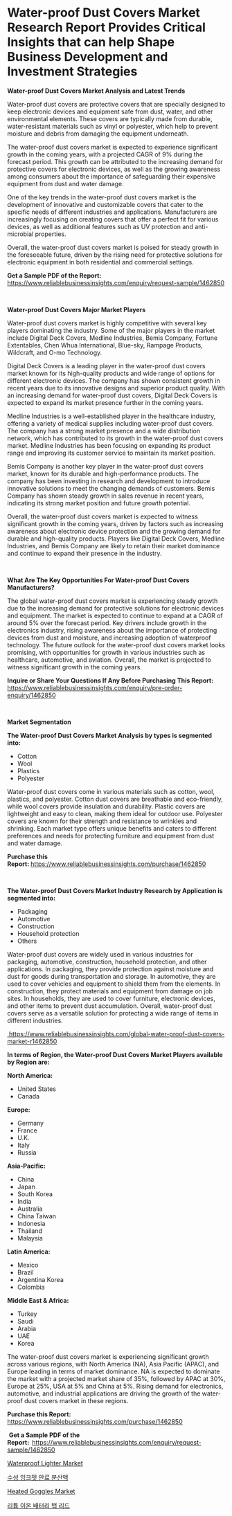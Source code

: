 <p><h1>Water-proof Dust Covers Market Research Report Provides Critical Insights that can help Shape Business Development and Investment Strategies</h1></p><p><strong>Water-proof Dust Covers Market Analysis and Latest Trends</strong></p>
<p><p>Water-proof dust covers are protective covers that are specially designed to keep electronic devices and equipment safe from dust, water, and other environmental elements. These covers are typically made from durable, water-resistant materials such as vinyl or polyester, which help to prevent moisture and debris from damaging the equipment underneath.</p><p>The water-proof dust covers market is expected to experience significant growth in the coming years, with a projected CAGR of 9% during the forecast period. This growth can be attributed to the increasing demand for protective covers for electronic devices, as well as the growing awareness among consumers about the importance of safeguarding their expensive equipment from dust and water damage.</p><p>One of the key trends in the water-proof dust covers market is the development of innovative and customizable covers that cater to the specific needs of different industries and applications. Manufacturers are increasingly focusing on creating covers that offer a perfect fit for various devices, as well as additional features such as UV protection and anti-microbial properties.</p><p>Overall, the water-proof dust covers market is poised for steady growth in the foreseeable future, driven by the rising need for protective solutions for electronic equipment in both residential and commercial settings.</p></p>
<p><strong>Get a Sample PDF of the Report:&nbsp;</strong> <a href="https://www.reliablebusinessinsights.com/enquiry/request-sample/1462850">https://www.reliablebusinessinsights.com/enquiry/request-sample/1462850</a></p>
<p>&nbsp;</p>
<p><strong>Water-proof Dust Covers Major Market Players</strong></p>
<p><p>Water-proof dust covers market is highly competitive with several key players dominating the industry. Some of the major players in the market include Digital Deck Covers, Medline Industries, Bemis Company, Fortune Extentables, Chen Whua International, Blue-sky, Rampage Products, Wildcraft, and O-mo Technology.</p><p>Digital Deck Covers is a leading player in the water-proof dust covers market known for its high-quality products and wide range of options for different electronic devices. The company has shown consistent growth in recent years due to its innovative designs and superior product quality. With an increasing demand for water-proof dust covers, Digital Deck Covers is expected to expand its market presence further in the coming years.</p><p>Medline Industries is a well-established player in the healthcare industry, offering a variety of medical supplies including water-proof dust covers. The company has a strong market presence and a wide distribution network, which has contributed to its growth in the water-proof dust covers market. Medline Industries has been focusing on expanding its product range and improving its customer service to maintain its market position.</p><p>Bemis Company is another key player in the water-proof dust covers market, known for its durable and high-performance products. The company has been investing in research and development to introduce innovative solutions to meet the changing demands of customers. Bemis Company has shown steady growth in sales revenue in recent years, indicating its strong market position and future growth potential.</p><p>Overall, the water-proof dust covers market is expected to witness significant growth in the coming years, driven by factors such as increasing awareness about electronic device protection and the growing demand for durable and high-quality products. Players like Digital Deck Covers, Medline Industries, and Bemis Company are likely to retain their market dominance and continue to expand their presence in the industry.</p></p>
<p>&nbsp;</p>
<p><strong>What Are The Key Opportunities For Water-proof Dust Covers Manufacturers?</strong></p>
<p><p>The global water-proof dust covers market is experiencing steady growth due to the increasing demand for protective solutions for electronic devices and equipment. The market is expected to continue to expand at a CAGR of around 5% over the forecast period. Key drivers include growth in the electronics industry, rising awareness about the importance of protecting devices from dust and moisture, and increasing adoption of waterproof technology. The future outlook for the water-proof dust covers market looks promising, with opportunities for growth in various industries such as healthcare, automotive, and aviation. Overall, the market is projected to witness significant growth in the coming years.</p></p>
<p><strong>Inquire or Share Your Questions If Any Before Purchasing This Report:</strong> <a href="https://www.reliablebusinessinsights.com/enquiry/pre-order-enquiry/1462850">https://www.reliablebusinessinsights.com/enquiry/pre-order-enquiry/1462850</a></p>
<p>&nbsp;</p>
<p><strong>Market Segmentation</strong></p>
<p><strong>The Water-proof Dust Covers Market Analysis by types is segmented into:</strong></p>
<p><ul><li>Cotton</li><li>Wool</li><li>Plastics</li><li>Polyester</li></ul></p>
<p><p>Water-proof dust covers come in various materials such as cotton, wool, plastics, and polyester. Cotton dust covers are breathable and eco-friendly, while wool covers provide insulation and durability. Plastic covers are lightweight and easy to clean, making them ideal for outdoor use. Polyester covers are known for their strength and resistance to wrinkles and shrinking. Each market type offers unique benefits and caters to different preferences and needs for protecting furniture and equipment from dust and water damage.</p></p>
<p><strong>Purchase this Report:&nbsp;</strong><a href="https://www.reliablebusinessinsights.com/purchase/1462850">https://www.reliablebusinessinsights.com/purchase/1462850</a></p>
<p>&nbsp;</p>
<p><strong>The Water-proof Dust Covers Market Industry Research by Application is segmented into:</strong></p>
<p><ul><li>Packaging</li><li>Automotive</li><li>Construction</li><li>Household protection</li><li>Others</li></ul></p>
<p><p>Water-proof dust covers are widely used in various industries for packaging, automotive, construction, household protection, and other applications. In packaging, they provide protection against moisture and dust for goods during transportation and storage. In automotive, they are used to cover vehicles and equipment to shield them from the elements. In construction, they protect materials and equipment from damage on job sites. In households, they are used to cover furniture, electronic devices, and other items to prevent dust accumulation. Overall, water-proof dust covers serve as a versatile solution for protecting a wide range of items in different industries.</p></p>
<p><a href="https://www.reliablebusinessinsights.com/global-water-proof-dust-covers-market-r1462850">&nbsp;https://www.reliablebusinessinsights.com/global-water-proof-dust-covers-market-r1462850</a></p>
<p><strong>In terms of Region, the Water-proof Dust Covers Market Players available by Region are:</strong></p>
<p>
    <p> <strong> North America: </strong>
        <ul>
            <li>United States</li>
            <li>Canada</li>
        </ul>
        </p> 
    <p> <strong> Europe: </strong>
        <ul>
            <li>Germany</li>
            <li>France</li>
            <li>U.K.</li>
            <li>Italy</li>
            <li>Russia</li>
        </ul>
        </p> 
    <p> <strong> Asia-Pacific: </strong>
        <ul>
            <li>China</li>
            <li>Japan</li>
            <li>South Korea</li>
            <li>India</li>
            <li>Australia</li>
            <li>China Taiwan</li>
            <li>Indonesia</li>
            <li>Thailand</li>
            <li>Malaysia</li>
        </ul>
        </p> 
    <p> <strong> Latin America: </strong>
        <ul>
            <li>Mexico</li>
            <li>Brazil</li>
            <li>Argentina Korea</li>
            <li>Colombia</li>
        </ul>
        </p> 
    <p> <strong> Middle East & Africa: </strong>
        <ul>
            <li>Turkey</li>
            <li>Saudi</li>
            <li>Arabia</li>
            <li>UAE</li>
            <li>Korea</li>
        </ul>
    </p>
    </p>
<p><p>The water-proof dust covers market is experiencing significant growth across various regions, with North America (NA), Asia Pacific (APAC), and Europe leading in terms of market dominance. NA is expected to dominate the market with a projected market share of 35%, followed by APAC at 30%, Europe at 25%, USA at 5% and China at 5%. Rising demand for electronics, automotive, and industrial applications are driving the growth of the water-proof dust covers market in these regions.</p></p>
<p><strong>Purchase this Report: </strong><a href="https://www.reliablebusinessinsights.com/purchase/1462850">https://www.reliablebusinessinsights.com/purchase/1462850</a></p>
<p>&nbsp;<strong>Get a Sample PDF of the Report:&nbsp;&nbsp;</strong><a href="https://www.reliablebusinessinsights.com/enquiry/request-sample/1462850">https://www.reliablebusinessinsights.com/enquiry/request-sample/1462850</a></p>
<p><strong></strong></p>
<p><p><a href="https://github.com/lsapaaep8/Market-Research-Report-List-1/blob/main/waterproof-lighter-market.md">Waterproof Lighter Market</a></p><p><a href="https://github.com/milikokao84/Market-Research-Report-List-1/blob/main/1128767153331.md">수성 잉크젯 안료 분산액</a></p><p><a href="https://github.com/yadanielu/Market-Research-Report-List-1/blob/main/heated-goggles-market.md">Heated Goggles Market</a></p><p><a href="https://github.com/emakpiahsopiah/Market-Research-Report-List-1/blob/main/2646000153332.md">리튬 이온 배터리 탭 리드</a></p></p>